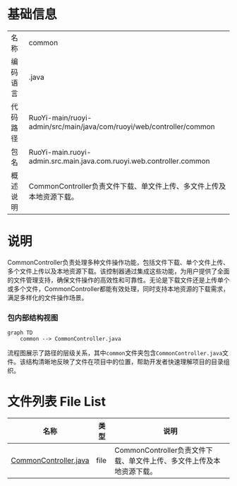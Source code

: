 # 基础信息

|      |      |
|------|------|
| 名称 | common |
| 编码语言 | .java |
| 代码路径 | RuoYi-main/ruoyi-admin/src/main/java/com/ruoyi/web/controller/common |
| 包名 | RuoYi-main.ruoyi-admin.src.main.java.com.ruoyi.web.controller.common |
| 概述说明 | CommonController负责文件下载、单文件上传、多文件上传及本地资源下载。 |

# 说明

CommonController负责处理多种文件操作功能，包括文件下载、单个文件上传、多个文件上传以及本地资源下载。该控制器通过集成这些功能，为用户提供了全面的文件管理支持，确保文件操作的高效性和可靠性。无论是下载文件还是上传单个或多个文件，CommonController都能有效处理，同时支持本地资源的下载需求，满足多样化的文件操作场景。


### 包内部结构视图

```mermaid
graph TD
    common --> CommonController.java
```

流程图展示了路径的层级关系，其中`common`文件夹包含`CommonController.java`文件。该结构清晰地反映了文件在项目中的位置，帮助开发者快速理解项目的目录组织。

# 文件列表 File List

| 名称   | 类型  | 说明 |
|-------|------|-------------|
| [CommonController.java](CommonController.md) | file | CommonController负责文件下载、单文件上传、多文件上传及本地资源下载。 |


